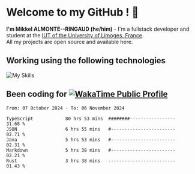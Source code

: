 # Welcome to my GitHub ! 🌃

**I'm Mikkel ALMONTE--RINGAUD (he/him)** - I'm a fullstack developer and student at the [IUT of the University of Limoges, France](https://iut.unilim.fr). \
All my projects are open source and available here.

## Working using the following technologies

![My Skills](https://skillicons.dev/icons?i=solidjs,pnpm,nodejs,ts,js,vercel,netlify,html,css,rust,astro,git,vue,md,electron,figma,github,bash,bun,cloudflare,py,tailwind,nginx,npm,tauri,vite,zig,yarn,windicss,dart,flutter,kotlin&theme=dark)

## Been coding for [![WakaTime Public Profile](https://wakatime.com/badge/user/0839e595-e07a-435c-8d59-ed95f2a3d6dd.svg?style=flat-square)](https://wakatime.com/@0839e595-e07a-435c-8d59-ed95f2a3d6dd)

<!--START_SECTION:waka-->

```plain
From: 07 October 2024 - To: 06 November 2024

TypeScript            80 hrs 53 mins  ########-----------------   31.68 %
JSON                  6 hrs 55 mins   #------------------------   02.71 %
Java                  5 hrs 53 mins   #------------------------   02.31 %
Markdown              5 hrs 38 mins   #------------------------   02.21 %
Rust                  3 hrs 38 mins   -------------------------   01.43 %
```

<!--END_SECTION:waka-->
